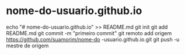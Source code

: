 # nome-do-usuario.github.io
echo "# nome-do-usuario.github.io" >> README.md 
git init 
git add README.md 
git commit -m "primeiro commit" 
git remoto add origem https://github.com/suamorim/nome-do -usuario.github.io.git
 git push -u mestre de origem
